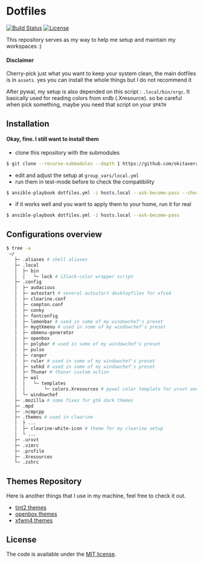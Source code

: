 # Dotfiles

[![Build Status](https://travis-ci.com/okitavera/dotfiles.svg?branch=master)](https://travis-ci.com/okitavera/dotfiles)
[![License](https://img.shields.io/badge/license-MIT-blue.svg)](LICENSE)

This repository serves as my way to help me setup and maintain my workspaces :)

#### Disclaimer

Cherry-pick just what you want to keep your system clean, the main dotfiles is in `assets`.
yes you can install the whole things but I do not recommend it

After pywal, my setup is also depended on this script : `.local/bin/xrgc`.
It basically used for reading colors from xrdb (.Xresource). so be careful when pick something, maybe you need that script on your `$PATH`

## Installation

#### Okay, fine. I still want to install them

- clone this repository with the submodules

```bash
$ git clone --recurse-submodules --depth 1 https://github.com/okitavera/dotfiles
```

- edit and adjust the setup at `group_vars/local.yml`
- run them in test-mode before to check the compatibility

```bash
$ ansible-playbook dotfiles.yml -i hosts.local --ask-become-pass --check
```

- if it works well and you want to apply them to your home, run it for real

```bash
$ ansible-playbook dotfiles.yml -i hosts.local --ask-become-pass
```

## Configurations overview

```bash
$ tree -a
 ~/
   ├─ .aliases # shell aliases
   ├─ .local
   │  ├─ bin
   │  │   └─ lock # i3lock-color wrapper script
   ├─ .config
   │  ├─ audacious
   │  ├─ autostart # several autostart desktopfiles for xfce4
   │  ├─ clearine.conf
   │  ├─ compton.conf
   │  ├─ conky
   │  ├─ fontconfig
   │  ├─ lemonbar # used in some of my windowchef's preset
   │  ├─ mygtkmenu # used in some of my windowchef's preset
   │  ├─ obmenu-generator
   │  ├─ openbox
   │  ├─ polybar # used in some of my windowchef's preset
   │  ├─ pulse
   │  ├─ ranger
   │  ├─ ruler # used in some of my windowchef's preset
   │  ├─ sxhkd # used in some of my windowchef's preset
   │  ├─ Thunar # thunar custom action
   │  ├─ wal
   │  │   └─ templates
   │  │       └─ colors.Xresources # pywal color template for urxvt and rofi
   │  └─ windowchef
   ├─ .mozilla # some fixes for gtk dark themes
   ├─ .mpd
   ├─ .ncmpcpp
   ├─ .themes # used in clearine
   │  ├ ...
   │  ├─ clearine-white-icon # theme for my clearine setup
   │  └ ...
   ├─ .urxvt
   ├─ .vimrc
   ├─ .profile
   ├─ .Xresources
   └─ .zshrc
```

## Themes Repository

Here is another things that I use in my machine, feel free to check it out.

- [tint2 themes](https://github.com/okitavera/yuune-tint2-themes)
- [openbox themes](https://github.com/okitavera/yuune-ob-themes)
- [xfwm4 themes](https://github.com/okitavera/yuune-xfwm-themes)

## License

The code is available under the [MIT license](LICENSE).
